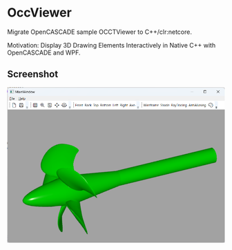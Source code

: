 # OccViewer
Migrate OpenCASCADE sample OCCTViewer to C++/clr:netcore.

Motivation: Display 3D Drawing Elements Interactively in Native C++ with OpenCASCADE and WPF.

## Screenshot

![](doc/pic_0.png)